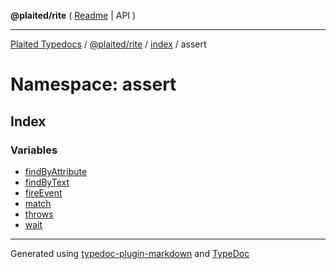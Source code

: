 **@plaited/rite** ( [Readme](../../../README.md) \| API )

***

[Plaited Typedocs](../../../../../modules.md) / [@plaited/rite](../../../modules.md) / [index](../../README.md) / assert

# Namespace: assert

## Index

### Variables

- [findByAttribute](variables/findByAttribute.md)
- [findByText](variables/findByText.md)
- [fireEvent](variables/fireEvent.md)
- [match](variables/match.md)
- [throws](variables/throws.md)
- [wait](variables/wait.md)

***

Generated using [typedoc-plugin-markdown](https://www.npmjs.com/package/typedoc-plugin-markdown) and [TypeDoc](https://typedoc.org/)
